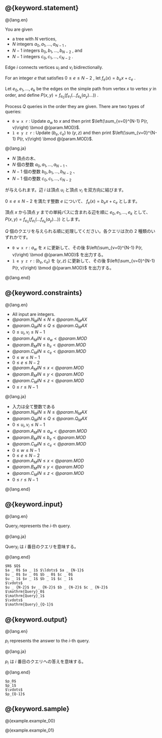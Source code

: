 ## @{keyword.statement}

@{lang.en}

You are given

- a tree with $N$ vertices,
- $N$ integers $a _ 0, a _ 1, \ldots, a _ {N-1}$ ,
- $N-1$ integers $b _ 0, b _ 1, \ldots, b _ {N-2}$ , and
- $N-1$ integers $c _ 0, c _ 1, \ldots, c _ {N-2}$ .

Edge $i$ connects vertices $u _ i$ and $v _ i$ bidirectionally.

For an integer $e$ that satisfies $0 \leq e \leq N-2$ , let $f _ e(x) = b _ e x + c _ e$ .

Let $e _ 0, e _ 1, \ldots, e _ k$ be the edges on the simple path from vertex $x$ to vertex $y$ in order, and define $P(x, y) = f _ {e _ 0}(f _ {e _ 1}(\ldots f _ {e _ k}(a _ y) \ldots ))$ .

Process $Q$ queries in the order they are given. There are two types of queries:

- `0 w x r` : Update $a_w$ to $x$ and then print $\left(\sum_{v=0}^{N-1} P(r, v)\right) \bmod @{param.MOD}$.
- `1 e y z r` : Update $(b_e, c_e)$ to $(y, z)$ and then print $\left(\sum_{v=0}^{N-1} P(r, v)\right) \bmod @{param.MOD}$.


@{lang.ja}

- $N$ 頂点の木、
- $N$ 個の整数 $a _ 0 , a _ 1 , \ldots , a _ {N-1}$ 、
- $N-1$ 個の整数 $b _ 0 , b _ 1 , \ldots , b _ {N-2}$ 、
- $N-1$ 個の整数 $c _ 0 , c _ 1 , \ldots , c _ {N-2}$

が与えられます。辺 $i$ は頂点 $u _ i$ と頂点 $v _ i$ を双方向に結びます。

$0\leq e \leq N-2$ を満たす整数 $e$ について、 $f _ e (x) = b _ e x + c _ e$ とします。

頂点 $x$ から頂点 $y$ までの単純パスに含まれる辺を順に $e _ 0,e _ 1, \ldots , e _ k$ として、 $P(x, y) = f _ {e _ 0}(f _ {e _ 1}(\ldots f _ {e _ k}(a _ y) \ldots ))$ とします。

$Q$ 個のクエリを与えられる順に処理してください。各クエリは次の $2$ 種類のいずれかです。

- `0 w x r` : $a_w$ を $x$ に更新して、その後 $\left(\sum_{v=0}^{N-1} P(r, v)\right) \bmod @{param.MOD}$ を出力する。
- `1 e y z r` : $(b_e, c_e)$ を $(y, z)$ に更新して、その後 $\left(\sum_{v=0}^{N-1} P(r, v)\right) \bmod @{param.MOD}$ を出力する。

@{lang.end}

## @{keyword.constraints}

@{lang.en}
- All input are integers.
- $@{param.N_MIN} \leq N \leq @{param.N_MAX}$
- $@{param.Q_MIN} \leq Q \leq @{param.Q_MAX}$
- $0 \leq u _ i, v _ i \leq N - 1$
- $@{param.A_MIN} \leq a _ w \lt @{param.MOD}$
- $@{param.B_MIN} \leq b _ e \lt @{param.MOD}$
- $@{param.C_MIN} \leq c _ e \lt @{param.MOD}$
- $0 \leq w \leq N - 1$
- $0 \leq e \leq N - 2$
- $@{param.A_MIN} \leq x \lt @{param.MOD}$
- $@{param.B_MIN} \leq y \lt @{param.MOD}$
- $@{param.C_MIN} \leq z \lt @{param.MOD}$
- $0 \leq r \leq N - 1$

@{lang.ja}
- 入力は全て整数である
- $@{param.N_MIN} \leq N \leq @{param.N_MAX}$
- $@{param.Q_MIN} \leq Q \leq @{param.Q_MAX}$
- $0 \leq u _ i, v _ i \leq N - 1$
- $@{param.A_MIN} \leq a _ w \lt @{param.MOD}$
- $@{param.B_MIN} \leq b _ e \lt @{param.MOD}$
- $@{param.C_MIN} \leq c _ e \lt @{param.MOD}$
- $0 \leq w \leq N - 1$
- $0 \leq e \leq N - 2$
- $@{param.A_MIN} \leq x \lt @{param.MOD}$
- $@{param.B_MIN} \leq y \lt @{param.MOD}$
- $@{param.C_MIN} \leq z \lt @{param.MOD}$
- $0 \leq r \leq N - 1$

@{lang.end}

## @{keyword.input}

@{lang.en}

$\mathrm{Query}_i$ represents the $i$-th query.

@{lang.ja}

$\mathrm{Query}_i$ は $i$ 番目のクエリを意味する。

@{lang.end}

```
$N$ $Q$
$a _ 0$ $a _ 1$ $\ldots$ $a _ {N-1}$
$u _ 0$ $v _ 0$ $b _ 0$ $c _ 0$
$u _ 1$ $v _ 1$ $b _ 1$ $c _ 1$
$\vdots$
$u _ {N-2}$ $v _ {N-2}$ $b _ {N-2}$ $c _ {N-2}$
$\mathrm{Query}_0$
$\mathrm{Query}_1$
$\vdots$
$\mathrm{Query}_{Q-1}$
```

## @{keyword.output}

@{lang.en}

$p_i$ represents the answer to the $i$-th query.

@{lang.ja}

$p_i$ は $i$ 番目のクエリへの答えを意味する。

@{lang.end}

```
$p_0$
$p_1$ 
$\vdots$
$p_{Q-1}$
```

## @{keyword.sample}

@{example.example_00}

@{example.example_01}
